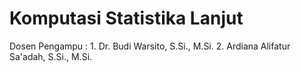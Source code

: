 # Komputasi Statistika Lanjut
Dosen Pengampu : 
     1. Dr. Budi Warsito, S.Si., M.Si. 
     2. Ardiana Alifatur Sa'adah, S.Si., M.Si.

